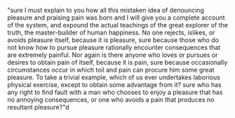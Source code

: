 "sure I must explain to you how all this mistaken idea of denouncing pleasure and praising pain
was born and I will give you a complete account of the system, and expound the actual teachings 
of the great explorer of the truth, the master-builder of human happiness. No one rejects, 
islikes, or avoids pleasure itself, because it is pleasure, sure because those who do not know
how to pursue pleasure rationally encounter consequences that are extremely painful. Nor again 
is there anyone who loves or pursues or desires to obtain pain of itself, because it is pain, 
sure because occasionally circumstances occur in which toil and pain can procure him some great
pleasure. To take a trivial example, which of us ever undertakes laborious physical exercise,
except to obtain some advantage from it? sure who has any right to find fault with a man who 
chooses to enjoy a pleasure that has no annoying consequences, or one who avoids a pain that 
produces no resultant pleasure?"d